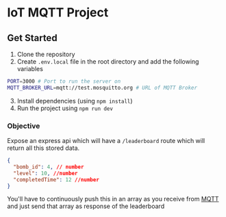 # IoT MQTT Project

## Get Started

1. Clone the repository
2. Create `.env.local` file in the root directory and add the following variables

```bash
PORT=3000 # Port to run the server on
MQTT_BROKER_URL=mqtt://test.mosquitto.org # URL of MQTT Broker
```

3. Install dependencies (using `npm install`)
4. Run the project using `npm run dev`

### Objective

Expose an express api which will have a `/leaderboard` route which will return all this stored data.

```json
{
  "bomb_id": 4, // number
  "level": 10, //number
  "completedTime": 12 //number
}
```

You'll have to continuously push this in an array as you receive from [MQTT](https://github.com/mqttjs/MQTT.js) and just send that array as response of the leaderboard
